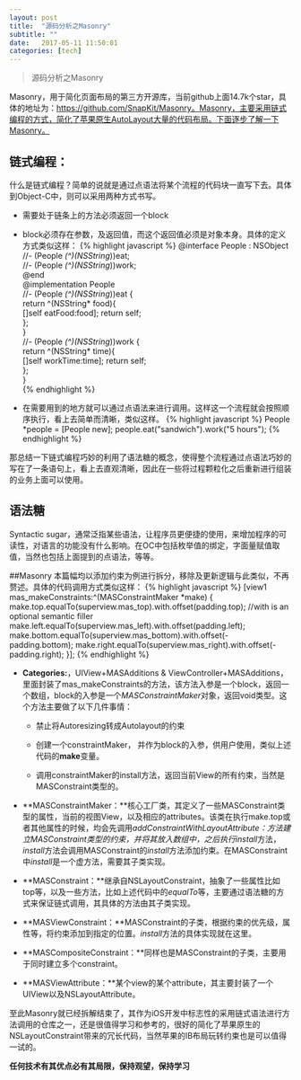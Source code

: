 ```yaml
---
layout: post
title:  "源码分析之Masonry"
subtitle: ""
date:   2017-05-11 11:50:01
categories: [tech]
---
```


> 源码分析之Masonry

Masonry，用于简化页面布局的第三方开源库，当前github上面14.7k个star，具体的地址为：https://github.com/SnapKit/Masonry。Masonry，主要采用链式编程的方式，简化了苹果原生AutoLayout大量的代码布局。下面逐步了解一下Masonry。

## 链式编程：
什么是链式编程？简单的说就是通过点语法将某个流程的代码块一直写下去。具体到Object-C中，则可以采用两种方式书写。

- 需要处于链条上的方法必须返回一个block

- block必须存在参数，及返回值，而这个返回值必须是对象本身。具体的定义方式类似这样：
{% highlight javascript %}
@interface People : NSObject   
//- (People *(^)(NSString*))eat;  
//- (People *(^)(NSString*))work;   
@end  
@implementation People  
//- (People *(^)(NSString*))eat {  
    return ^(NSString* food){  
        []self eatFood:food];
        return self;  
    };  
}  
//- (People *(^)(NSString*))work {  
    return ^(NSString* time){  
        []self workTime:time];
        return self;  
    };  
}  
{% endhighlight %}

- 在需要用到的地方就可以通过点语法来进行调用。这样这一个流程就会按照顺序执行，看上去简单而清晰，类似这样。
{% highlight javascript %}
People *people = [People new];
people.eat("sandwich").work("5 hours");
{% endhighlight %}

那总结一下链式编程巧妙的利用了语法糖的概念，使得整个流程通过点语法巧妙的写在了一条语句上，看上去直观清晰，因此在一些将过程颗粒化之后重新进行组装的业务上面可以使用。

## 语法糖
Syntactic sugar，通常泛指某些语法，让程序员更便捷的使用，来增加程序的可读性，对语言的功能没有什么影响。在OC中包括枚举值的绑定，字面量赋值取值，当然也包括上面提到的点语法，等等。

##Masonry
本篇幅均以添加约束为例进行拆分，移除及更新逻辑与此类似，不再赘述。具体的代码调用方式类似这样：
{% highlight javascript %}
[view1 mas_makeConstraints:^(MASConstraintMaker *make) {
 make.top.equalTo(superview.mas_top).with.offset(padding.top); //with is an optional semantic filler
 make.left.equalTo(superview.mas_left).with.offset(padding.left);   make.bottom.equalTo(superview.mas_bottom).with.offset(-padding.bottom);
 make.right.equalTo(superview.mas_right).with.offset(-padding.right);
}];
{% endhighlight %}

- **Categories:**，UIView+MASAdditions & ViewController+MASAdditions，里面封装了mas_makeConstraints的方法，该方法入参是一个block，返回一个数组，block的入参是一个*MASConstraintMaker*对象，返回void类型。这个方法主要做了以下几件事情：

	- 禁止将Autoresizing转成Autolayout的约束

	- 创建一个constraintMaker， 并作为block的入参，供用户使用，类似上述代码的**make**变量。

	- 调用constraintMaker的install方法，返回当前View的所有约束，当然是MASConstraint类型的。

- **MASConstraintMaker：**核心工厂类，其定义了一些MASConstraint类型的属性，当前的视图View，以及相应的attributes。该类在执行make.top或者其他属性的时候，均会先调用*addConstraintWithLayoutAttribute：*方法建立MASConstraint类型的约束，并将其放入数组中，之后执行*install*方法，*install*方法会调用MASConstraint的*install*方法添加约束。在MASConstraint中*install*是一个虚方法，需要其子类实现。

- **MASConstraint：**继承自NSLayoutConstraint，抽象了一些属性比如top等，以及一些方法，比如上述代码中的*equalTo*等，主要通过语法糖的方式来保证链式调用，其具体的方法由其子类实现。

- **MASViewConstraint：**MASConstraint的子类，根据约束的优先级，属性等，将约束添加到指定的位置。*install*方法的具体实现就在这里。

- **MASCompositeConstraint：**同样也是MASConstraint的子类，主要用于同时建立多个constraint。

- **MASViewAttribute：**某个view的某个attribute，其主要封装了一个UIView以及NSLayoutAttribute。

至此Masonry就已经拆解结束了，其作为iOS开发中标志性的采用链式语法进行方法调用的仓库之一，还是很值得学习和参考的，很好的简化了苹果原生的NSLayoutConstraint带来的冗长代码，当然苹果的IB布局玩转约束也是可以值得一试的。


**任何技术有其优点必有其局限，保持观望，保持学习**

